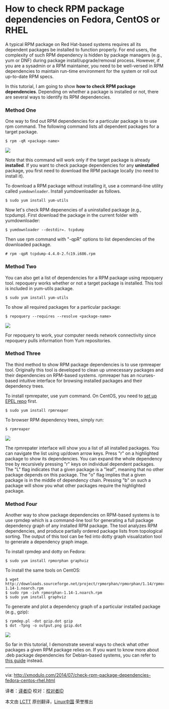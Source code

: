 How to check RPM package dependencies on Fedora, CentOS or RHEL
================================================================================
A typical RPM package on Red Hat-based systems requires all its dependent packages be installed to function properly. For end users, the complexity of such RPM dependency is hidden by package managers (e.g., yum or DNF) during package install/upgrade/removal process. However, if you are a sysadmin or a RPM maintainer, you need to be well-versed in RPM dependencies to maintain run-time environment for the system or roll out up-to-date RPM specs.

In this tutorial, I am going to show **how to check RPM package dependencies**. Depending on whether a package is installed or not, there are several ways to identify its RPM dependencies.

### Method One ###

One way to find out RPM dependencies for a particular package is to use rpm command. The following command lists all dependent packages for a target package.

    $ rpm -qR <package-name> 

![](https://farm6.staticflickr.com/5512/14659620723_4a36970efc_o.png)

Note that this command will work only if the target package is already **installed**. If you want to check package dependencies for any **uninstalled** package, you first need to download the RPM package locally (no need to install it).

To download a RPM package without installing it, use a command-line utility called `yumdownloader`. Install yumdownloader as follows.

    $ sudo yum install yum-utils 

Now let's check RPM depenencies of a uninstalled package (e.g., tcpdump). First download the package in the current folder with yumdownloader:

    $ yumdownloader --destdir=. tcpdump 

Then use rpm command with "-qpR" options to list dependencies of the downloaded package.

    # rpm -qpR tcpdump-4.4.0-2.fc19.i686.rpm

### Method Two ###

You can also get a list of dependencies for a RPM package using repoquery tool. repoquery works whether or not a target package is installed. This tool is included in yum-utils package.

    $ sudo yum install yum-utils

To show all required packages for a particular package:

    $ repoquery --requires --resolve <package-name> 

![](https://farm3.staticflickr.com/2935/14453103778_05db349b19_o.png)

For repoquery to work, your computer needs network connectivity since repoquery pulls information from Yum repositories.

### Method Three ###

The third method to show RPM package dependencies is to use rpmreaper tool. Originally this tool is developed to clean up unnecessary packages and their dependencies on RPM-based systems. rpmreaper has an ncurses-based intuitive interface for browsing installed packages and their dependency trees.

To install rpmrepater, use yum command. On CentOS, you need to [set up EPEL repo][1] first.

    $ sudo yum install rpmreaper 

To browser RPM dependency trees, simply run:

    $ rpmreaper 

![](https://farm4.staticflickr.com/3838/14636456131_99a3c26945_z.jpg)

The rpmrepater interface will show you a list of all installed packages. You can navigate the list using up/down arrow keys. Press "r" on a highlighted package to show its dependencies. You can expand the whole dependency tree by recursively pressing "r" keys on individual dependent packages. The "L" flag indicates that a given package is a "leaf", meaning that no other package depends on this package. The "o" flag implies that a given package is in the middle of dependency chain. Pressing "b" on such a package will show you what other packages require the highlighted package.

### Method Four ###

Another way to show package dependencies on RPM-based systems is to use rpmdep which is a command-line tool for generating a full package dependency graph of any installed RPM package. The tool analyzes RPM dependencies, and produce partially ordered package lists from topological sorting. The output of this tool can be fed into dotty graph visualization tool to generate a dependency graph image.

To install rpmdep and dotty on Fedora:

    $ sudo yum install rpmorphan graphviz 

To install the same tools on CentOS:

    $ wget http://downloads.sourceforge.net/project/rpmorphan/rpmorphan/1.14/rpmorphan-1.14-1.noarch.rpm
    $ sudo rpm -ivh rpmorphan-1.14-1.noarch.rpm
    $ sudo yum install graphviz 

To generate and plot a dependency graph of a particular installed package (e.g., gzip):

    $ rpmdep.pl -dot gzip.dot gzip
    $ dot -Tpng -o output.png gzip.dot 

![](https://farm4.staticflickr.com/3918/14453050980_53de4e8277_z.jpg)

So far in this tutorial, I demonstrate several ways to check what other packages a given RPM package relies on. If you want to know more about .deb package dependencies for Debian-based systems, you can refer to [this guide][2] instead.

--------------------------------------------------------------------------------

via: http://xmodulo.com/2014/07/check-rpm-package-dependencies-fedora-centos-rhel.html

译者：[译者ID](https://github.com/译者ID) 校对：[校对者ID](https://github.com/校对者ID)

本文由 [LCTT](https://github.com/LCTT/TranslateProject) 原创翻译，[Linux中国](http://linux.cn/) 荣誉推出

[1]:http://xmodulo.com/2013/03/how-to-set-up-epel-repository-on-centos.html
[2]:http://xmodulo.com/2013/07/how-to-check-package-dependencies-on-ubuntu-or-debian.html